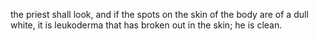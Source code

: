 the priest shall look, and if the spots on the skin of the body are of a dull white, it is leukoderma that has broken out in the skin; he is clean.
